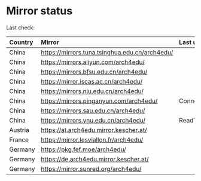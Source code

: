 <script src="./time.js"></script>
# Mirror status
Last check: <script type="text/javascript">localize(1677367180.2099607);</script>

|Country|Mirror|Last update|
|:------|:-----|:----------|
|China|https://mirrors.tuna.tsinghua.edu.cn/arch4edu/|<script type="text/javascript">localize(1677349993);</script>|
|China|https://mirrors.aliyun.com/arch4edu/|<script type="text/javascript">localize(1677349993);</script>|
|China|https://mirrors.bfsu.edu.cn/arch4edu/|<script type="text/javascript">localize(1677349993);</script>|
|China|https://mirror.iscas.ac.cn/arch4edu/|<script type="text/javascript">localize(1677349993);</script>|
|China|https://mirrors.nju.edu.cn/arch4edu/|<script type="text/javascript">localize(1677306829);</script>|
|China|https://mirrors.pinganyun.com/arch4edu/|ConnectionError|
|China|https://mirrors.sau.edu.cn/arch4edu/|<script type="text/javascript">localize(1673850842);</script>|
|China|https://mirrors.ynu.edu.cn/arch4edu/|ReadTimeout|
|Austria|https://at.arch4edu.mirror.kescher.at/|<script type="text/javascript">localize(1677349993);</script>|
|France|https://mirror.lesviallon.fr/arch4edu/|<script type="text/javascript">localize(1677306829);</script>|
|Germany|https://pkg.fef.moe/arch4edu/|<script type="text/javascript">localize(1677349993);</script>|
|Germany|https://de.arch4edu.mirror.kescher.at/|<script type="text/javascript">localize(1677349993);</script>|
|Germany|https://mirror.sunred.org/arch4edu/|<script type="text/javascript">localize(1677349993);</script>|

<script src="./tablefilter/tablefilter.js"></script>
<script src="./table.js"></script>